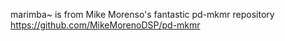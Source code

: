 marimba~ is from Mike Morenso's fantastic pd-mkmr repository https://github.com/MikeMorenoDSP/pd-mkmr
